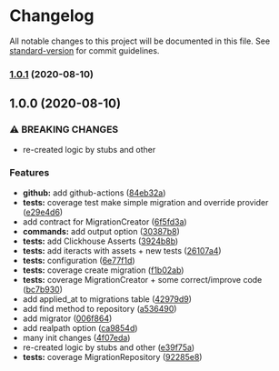 # Changelog

All notable changes to this project will be documented in this file. See [standard-version](https://github.com/conventional-changelog/standard-version) for commit guidelines.

### [1.0.1](https://github.com/Alexeykhr/laravel-clickhouse-migrations/compare/v1.0.0...v1.0.1) (2020-08-10)

## 1.0.0 (2020-08-10)


### ⚠ BREAKING CHANGES

* re-created logic by stubs and other

### Features

* **github:** add github-actions ([84eb32a](https://github.com/Alexeykhr/laravel-clickhouse-migrations/commit/84eb32a32ca098e87b801dda107419dc6ad4f7e7))
* **tests:** coverage test make simple migration and override provider ([e29e4d6](https://github.com/Alexeykhr/laravel-clickhouse-migrations/commit/e29e4d69d69e2b84eeab6e29176174e31639c9ef))
* add contract for MigrationCreator ([6f5fd3a](https://github.com/Alexeykhr/laravel-clickhouse-migrations/commit/6f5fd3a5ede0b1c0f332732a685aaff4d8083842))
* **commands:** add output option ([30387b8](https://github.com/Alexeykhr/laravel-clickhouse-migrations/commit/30387b8fedf35f39442c6daa3f490bbb3f948e7b))
* **tests:** add Clickhouse Asserts ([3924b8b](https://github.com/Alexeykhr/laravel-clickhouse-migrations/commit/3924b8b8eb508ee2722a1e6b6faf97e1b575a0b0))
* **tests:** add iteracts with assets + new tests ([26107a4](https://github.com/Alexeykhr/laravel-clickhouse-migrations/commit/26107a42918c52f496eedfc158bf3aed8455b75d))
* **tests:** configuration ([6e77f1d](https://github.com/Alexeykhr/laravel-clickhouse-migrations/commit/6e77f1db8dde2797dd54142530348f4d79d5f8fe))
* **tests:** coverage create migration ([f1b02ab](https://github.com/Alexeykhr/laravel-clickhouse-migrations/commit/f1b02ab03cb7210e2975929d9ba96fc0cbf5dd3a))
* **tests:** coverage MigrationCreator + some correct/improve code ([bc7b930](https://github.com/Alexeykhr/laravel-clickhouse-migrations/commit/bc7b9302bfa7a624703f446edda257cd8c8649f4))
* add applied_at to migrations table ([42979d9](https://github.com/Alexeykhr/laravel-clickhouse-migrations/commit/42979d9e10b1c64fb569571e1aa46be94d818b7c))
* add find method to repository ([a536490](https://github.com/Alexeykhr/laravel-clickhouse-migrations/commit/a536490ea842d4e6c4bbe7c89d0a6acc6151fb17))
* add migrator ([006f864](https://github.com/Alexeykhr/laravel-clickhouse-migrations/commit/006f864b3faf5f70317bd959a22f12b0544d0924))
* add realpath option ([ca9854d](https://github.com/Alexeykhr/laravel-clickhouse-migrations/commit/ca9854df63c24cab922900bd6565d9bdb0d30969))
* many init changes ([4f07eda](https://github.com/Alexeykhr/laravel-clickhouse-migrations/commit/4f07eda1eb2aa4a8ec220134f4bb163d0d8bc20d))
* re-created logic by stubs and other ([e39f75a](https://github.com/Alexeykhr/laravel-clickhouse-migrations/commit/e39f75a4d7d36eecc26da73b1d4e1452a67b290a))
* **tests:** coverage MigrationRepository ([92285e8](https://github.com/Alexeykhr/laravel-clickhouse-migrations/commit/92285e804f6490a15cc686f3f45866a2f48af19f))
